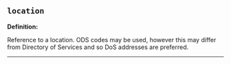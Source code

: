 ## `location`

<b>Definition:</b>

Reference to a location. ODS codes may be used, however this may differ from Directory of Services and so DoS addresses are preferred.

---

